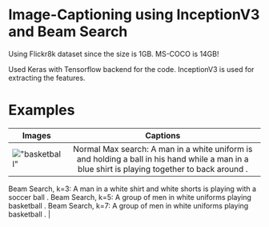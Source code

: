 # Image-Captioning using InceptionV3 and Beam Search

Using Flickr8k dataset since the size is 1GB. MS-COCO is 14GB!

Used Keras with Tensorflow backend for the code. InceptionV3 is used for extracting the features.

# Examples

| Images        | Captions      | 
| ------------- |:-------------:| 
| !["basketball"](https://raw.githubusercontent.com/yashk2810/Image-Captioning/master/images/basketball.png "basketball") | Normal Max search: A man in a white uniform is and holding a ball in his hand while a man in a blue shirt is playing together to back around .
Beam Search, k=3: A man in a white shirt and white shorts is playing with a soccer ball .
Beam Search, k=5: A group of men in white uniforms playing basketball .
Beam Search, k=7: A group of men in white uniforms playing basketball . |


